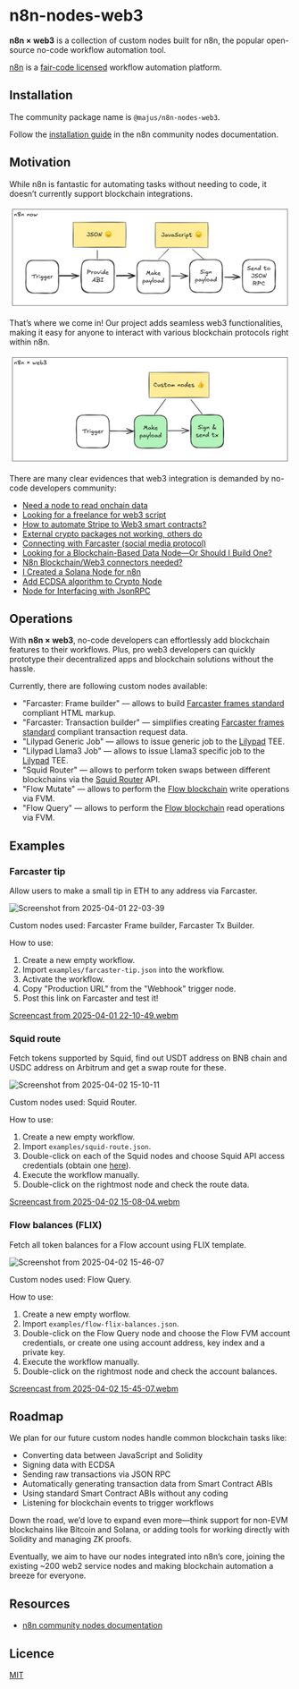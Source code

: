 # n8n-nodes-web3

**n8n × web3** is a collection of custom nodes built for n8n, the popular open-source no-code workflow automation tool.

[n8n](https://n8n.io/) is a [fair-code licensed](https://docs.n8n.io/reference/license/) workflow automation platform.

## Installation

The community package name is `@majus/n8n-nodes-web3`.

Follow the [installation guide](https://docs.n8n.io/integrations/community-nodes/installation/) in the n8n community nodes documentation.

## Motivation

While n8n is fantastic for automating tasks without needing to code, it doesn’t currently support blockchain integrations.

![n8n-web3-2025-01-21-1421](./assets/n8n-now.png)

That’s where we come in! Our project adds seamless web3 functionalities, making it easy for anyone to interact with various blockchain protocols right within n8n.

![n8n-web3-2025-01-21-1421](./assets/n8n-web3.png)

There are many clear evidences that web3 integration is demanded by no-code developers community:

- [Need a node to read onchain data](https://community.n8n.io/t/need-a-node-to-read-onchain-data-blockchain-web3/30893)
- [Looking for a freelance for web3 script](https://community.n8n.io/t/looking-for-a-freelance-for-web3-script/54251)
- [How to automate Stripe to Web3 smart contracts?](https://community.n8n.io/t/how-to-automate-stripe-to-web3-smart-contracts/19805)
- [External crypto packages not working, others do](https://community.n8n.io/t/external-crypto-packages-not-working-others-do/34850)
- [Connecting with Farcaster (social media protocol)](https://community.n8n.io/t/connecting-with-farcaster-social-media-protocol/68412)
- [Looking for a Blockchain-Based Data Node—Or Should I Build One?](https://community.n8n.io/t/looking-for-a-blockchain-based-data-node-or-should-i-build-one/79008)
- [N8n Blockchain/Web3 connectors needed?](https://community.n8n.io/t/n8n-blockchain-web3-connectors-needed/26899)
- [I Created a Solana Node for n8n](https://community.n8n.io/t/i-created-a-solana-node-for-n8n/91289)
- [Add ECDSA algorithm to Crypto Node](https://community.n8n.io/t/add-ecdsa-algorithm-to-crypto-node/12228)
- [Node for Interfacing with JsonRPC](https://community.n8n.io/t/node-for-interfacing-with-jsonrpc/5284)

## Operations

With **n8n × web3**, no-code developers can effortlessly add blockchain features to their workflows. Plus, pro web3 developers can quickly prototype their decentralized apps and blockchain solutions without the hassle.

Currently, there are following custom nodes available:

- "Farcaster: Frame builder" — allows to build [Farcaster frames standard](https://docs.farcaster.xyz/developers/frames/) compliant HTML markup.
- "Farcaster: Transaction builder" — simplifies creating [Farcaster frames standard](https://docs.farcaster.xyz/developers/frames/) compliant transaction request data.
- "Lilypad Generic Job" — allows to issue generic job to the [Lilypad](https://lilypad.tech/) TEE.
- "Lilypad Llama3 Job" — allows to issue Llama3 specific job to the [Lilypad](https://lilypad.tech/) TEE.
- "Squid Router" — allows to perform token swaps between different blockchains via the [Squid Router](https://www.squidrouter.com/) API.
- "Flow Mutate" — allows to perform the [Flow blockchain](https://flow.com) write operations via FVM.
- "Flow Query" — allows to perform the [Flow blockchain](https://flow.com) read operations via FVM.

<!-- ## Credentials

_If users need to authenticate with the app/service, provide details here. You should include prerequisites (such as signing up with the service), available authentication methods, and how to set them up._ -->

<!-- ## Compatibility

_State the minimum n8n version, as well as which versions you test against. You can also include any known version incompatibility issues._ -->

<!-- ## Usage

_This is an optional section. Use it to help users with any difficult or confusing aspects of the node._

_By the time users are looking for community nodes, they probably already know n8n basics. But if you expect new users, you can link to the [Try it out](https://docs.n8n.io/try-it-out/) documentation to help them get started._ -->

## Examples

### Farcaster tip

Allow users to make a small tip in ETH to any address via Farcaster.

![Screenshot from 2025-04-01 22-03-39](https://github.com/user-attachments/assets/f071ee58-a5b0-4afa-92d3-d14d90614098)

Custom nodes used: Farcaster Frame builder, Farcaster Tx Builder.

How to use:

1. Create a new empty workflow.
1. Import `examples/farcaster-tip.json` into the workflow.
1. Activate the workflow.
1. Copy "Production URL" from the "Webhook" trigger node.
1. Post this link on Farcaster and test it!

[Screencast from 2025-04-01 22-10-49.webm](https://github.com/user-attachments/assets/557dd305-c0e8-40c7-ba25-e29b93b7f6c2)

### Squid route

Fetch tokens supported by Squid, find out USDT address on BNB chain and USDC address on Arbitrum and get a swap route for these.

![Screenshot from 2025-04-02 15-10-11](https://github.com/user-attachments/assets/5e66189f-f28b-4ac1-bb14-63a545c50da1)

Custom nodes used: Squid Router.

How to use:

1. Create a new empty workflow.
1. Import `examples/squid-route.json`.
1. Double-click on each of the Squid nodes and choose Squid API access credentials (obtain one [here](https://squidrouter.typeform.com/integrator-id)).
1. Execute the workflow manually.
1. Double-click on the rightmost node and check the route data.

[Screencast from 2025-04-02 15-08-04.webm](https://github.com/user-attachments/assets/c5f70fd8-20c4-4ada-a840-d6316be31123)

### Flow balances (FLIX)

Fetch all token balances for a Flow account using FLIX template.

![Screenshot from 2025-04-02 15-46-07](https://github.com/user-attachments/assets/62729a4f-ec3b-47cb-9acf-f56371e3f601)

Custom nodes used: Flow Query.

How to use:

1. Create a new empty worflow.
1. Import `examples/flow-flix-balances.json`.
1. Double-click on the Flow Query node and choose the Flow FVM account credentials, or create one using account address, key index and a private key.
1. Execute the workflow manually.
1. Double-click on the rightmost node and check the account balances.

[Screencast from 2025-04-02 15-45-07.webm](https://github.com/user-attachments/assets/f0909f80-1a19-4063-9747-a1ffe4eec23c)

## Roadmap

We plan for our future custom nodes handle common blockchain tasks like:

- Converting data between JavaScript and Solidity
- Signing data with ECDSA
- Sending raw transactions via JSON RPC
- Automatically generating transaction data from Smart Contract ABIs
- Using standard Smart Contract ABIs without any coding
- Listening for blockchain events to trigger workflows

Down the road, we’d love to expand even more—think support for non-EVM blockchains like Bitcoin and Solana, or adding tools for working directly with Solidity and managing ZK proofs.

Eventually, we aim to have our nodes integrated into n8n’s core, joining the existing ~200 web2 service nodes and making blockchain automation a breeze for everyone.

## Resources

- [n8n community nodes documentation](https://docs.n8n.io/integrations/community-nodes/)
<!-- * _Link to app/service documentation._ -->

<!-- ## Version history

_This is another optional section. If your node has multiple versions, include a short description of available versions and what changed, as well as any compatibility impact._ -->

## Licence

[MIT](./LICENSE.md)
